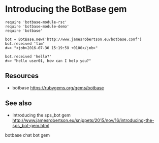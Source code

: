 # Introducing the BotBase gem

    require 'botbase-module-rsc'
    require 'botbase-module-demo'
    require 'botbase'

    bot = BotBase.new('http://www.jamesrobertson.eu/botbase.conf')
    bot.received 'tim'
    #=> "<job>2016-07-30 15:19:58 +0100</job>"

    bot.received 'hello?'
    #=> "hello user01, how can I help you?"

## Resources

* botbase https://rubygems.org/gems/botbase

## See also

* Introducing the sps_bot gem http://www.jamesrobertson.eu/snippets/2015/nov/16/introducing-the-sps_bot-gem.html

botbase chat bot gem
